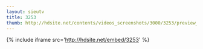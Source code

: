```yaml
---
layout: sieutv
title: 3253
thumb: http://hdsite.net/contents/videos_screenshots/3000/3253/preview_360p.mp4.jpg
---
```

{% include iframe src='http://hdsite.net/embed/3253' %}
 
